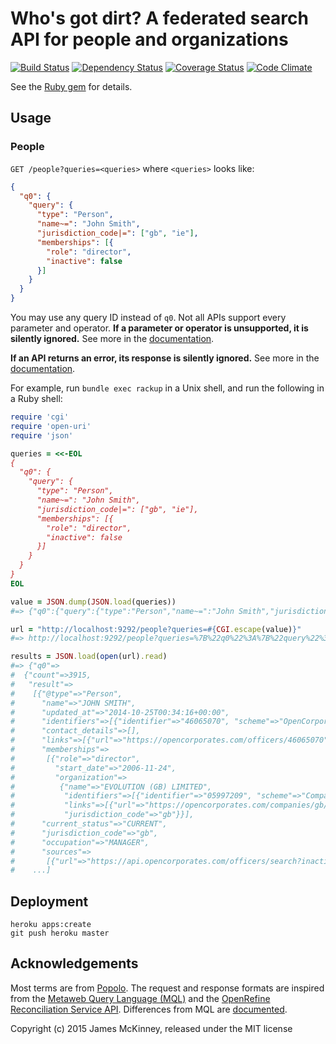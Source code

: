 # Who's got dirt? A federated search API for people and organizations

[![Build Status](https://secure.travis-ci.org/influencemapping/whos_got_dirt-server.png)](https://travis-ci.org/influencemapping/whos_got_dirt-server)
[![Dependency Status](https://gemnasium.com/influencemapping/whos_got_dirt-server.png)](https://gemnasium.com/influencemapping/whos_got_dirt-server)
[![Coverage Status](https://coveralls.io/repos/influencemapping/whos_got_dirt-server/badge.svg)](https://coveralls.io/r/influencemapping/whos_got_dirt-server)
[![Code Climate](https://codeclimate.com/github/influencemapping/whos_got_dirt-server.png)](https://codeclimate.com/github/influencemapping/whos_got_dirt-server)

See the [Ruby gem](https://github.com/influencemapping/whos_got_dirt-gem) for details.

## Usage

### People

`GET /people?queries=<queries>` where `<queries>` looks like:

```json
{
  "q0": {
    "query": {
      "type": "Person",
      "name~=": "John Smith",
      "jurisdiction_code|=": ["gb", "ie"],
      "memberships": [{
        "role": "director",
        "inactive": false
      }]
    }
  }
}
```

You may use any query ID instead of `q0`. Not all APIs support every parameter and operator. **If a parameter or operator is unsupported, it is silently ignored.** See more in the [documentation](http://www.rubydoc.info/gems/whos_got_dirt/WhosGotDirt/Requests/Person).

**If an API returns an error, its response is silently ignored.** See more in the [documentation](http://www.rubydoc.info/gems/whos_got_dirt/WhosGotDirt/Responses/Person).

For example, run `bundle exec rackup` in a Unix shell, and run the following in a Ruby shell:

```ruby
require 'cgi'
require 'open-uri'
require 'json'

queries = <<-EOL
{
  "q0": {
    "query": {
      "type": "Person",
      "name~=": "John Smith",
      "jurisdiction_code|=": ["gb", "ie"],
      "memberships": [{
        "role": "director",
        "inactive": false
      }]
    }
  }
}
EOL

value = JSON.dump(JSON.load(queries))
#=> {"q0":{"query":{"type":"Person","name~=":"John Smith","jurisdiction_code|=":["gb","ie"],"memberships":[{"role":"director","inactive":false}]}}}

url = "http://localhost:9292/people?queries=#{CGI.escape(value)}"
#=> http://localhost:9292/people?queries=%7B%22q0%22%3A%7B%22query%22%3A%7B%22type%22%3A%22Person%22%2C%22name%7E%3D%22%3A%22John+Smith%22%2C%22jurisdiction_code%7C%3D%22%3A%5B%22gb%22%2C%22ie%22%5D%2C%22memberships%22%3A%5B%7B%22role%22%3A%22director%22%2C%22inactive%22%3Afalse%7D%5D%7D%7D%7D

results = JSON.load(open(url).read)
#=> {"q0"=>
#  {"count"=>3915,
#   "result"=>
#    [{"@type"=>"Person",
#      "name"=>"JOHN SMITH",
#      "updated_at"=>"2014-10-25T00:34:16+00:00",
#      "identifiers"=>[{"identifier"=>"46065070", "scheme"=>"OpenCorporates"}],
#      "contact_details"=>[],
#      "links"=>[{"url"=>"https://opencorporates.com/officers/46065070", "note"=>"OpenCorporates URL"}],
#      "memberships"=>
#       [{"role"=>"director",
#         "start_date"=>"2006-11-24",
#         "organization"=>
#          {"name"=>"EVOLUTION (GB) LIMITED",
#           "identifiers"=>[{"identifier"=>"05997209", "scheme"=>"Company Register"}],
#           "links"=>[{"url"=>"https://opencorporates.com/companies/gb/05997209", "note"=>"OpenCorporates URL"}],
#           "jurisdiction_code"=>"gb"}}],
#      "current_status"=>"CURRENT",
#      "jurisdiction_code"=>"gb",
#      "occupation"=>"MANAGER",
#      "sources"=>
#       [{"url"=>"https://api.opencorporates.com/officers/search?inactive=false&jurisdiction_code=gb%7Cie&order=score&position=director&q=John+Smith", "note"=>"OpenCorporates"}]},
#    ...]
```

## Deployment

```
heroku apps:create
git push heroku master
```

## Acknowledgements

Most terms are from [Popolo](http://www.popoloproject.com/). The request and response formats are inspired from the [Metaweb Query Language (MQL)](http://mql.freebaseapps.com/index.html) and the [OpenRefine Reconciliation Service API](https://github.com/OpenRefine/OpenRefine/wiki/Reconciliation-Service-API). Differences from MQL are [documented](/docs/differences-from-freebase.md).

Copyright (c) 2015 James McKinney, released under the MIT license
